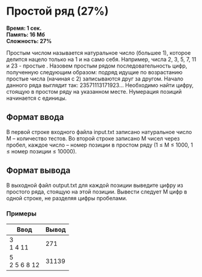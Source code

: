 <h1 class="title">Простой ряд (27%)</h1>
<p><b>Время: 1 сек.<br>Память: 16 Мб<br>Сложность: 27%</b></p>
<p>Простым числом называется натуральное число (большее 1), которое делится нацело только на 1 и на само себя. Например, числа 2, 3, 5, 7, 11 и 23 - простые . Назовем простым рядом последовательность цифр, полученную следующим образом: подряд идущие по возрастанию простые числа (начиная с 2) записываются друг за другом. Начало данного ряда выглядит так: 23571113171923… Необходимо найти цифру, стоящую в простом ряду на указанном месте. Нумерация позиций начинается с единицы.</p>
<h2>Формат ввода</h2>
<p>В первой строке входного файла input.txt записано натуральное число M – количество тестов. Во второй строке записано M чисел через пробел, каждое число – номер позиции в простом ряду (1 ≤ M ≤ 1000, 1 ≤ номер позиции ≤ 10000).</p>
<h2>Формат вывода</h2>
<p>В выходной файл output.txt для каждой позиции выведите цифру из простого ряда, стоящую на этой позиции. Вывести следует M цифр в одной строке, не разделяя цифры пробелами.</p>
<h3>Примеры</h3>
<table class="sample-tests">
  <thead>
     <tr>
        <th>Ввод</th>
        <th>Вывод</th>
     </tr>
  </thead>
  <tbody>
     <tr>
        <td>3<br>
            1 4 11</td>
        <td>271</td>
     </tr>
     <tr>
         <td>5<br>
             2 5 6 8 12</td>
         <td>31139</td>
     </tr>
  </tbody>
</table>